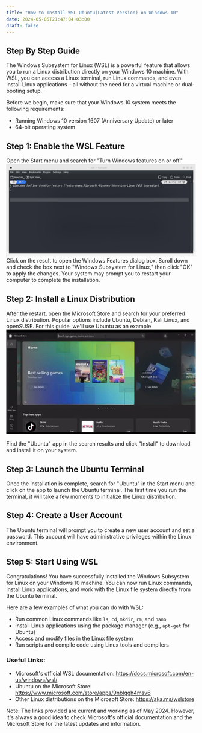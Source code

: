```yaml
---
title: "How to Install WSL Ubuntu(Latest Version) on Windows 10"
date: 2024-05-05T21:47:04+03:00
draft: false
---
```

## Step By Step Guide

The Windows Subsystem for Linux (WSL) is a powerful feature that allows you to run a Linux distribution directly on your Windows 10 machine. With WSL, you can access a Linux terminal, run Linux commands, and even install Linux applications – all without the need for a virtual machine or dual-booting setup.

Before we begin, make sure that your Windows 10 system meets the following requirements:

- Running Windows 10 version 1607 (Anniversary Update) or later
- 64-bit operating system

## Step 1: Enable the WSL Feature
Open the Start menu and search for "Turn Windows features on or off."
![](enable.png) 
 Click on the result to open the Windows Features dialog box. Scroll down and check the box next to "Windows Subsystem for Linux," then click "OK" to apply the changes. Your system may prompt you to restart your computer to complete the installation.

## Step 2: Install a Linux Distribution
After the restart, open the Microsoft Store and search for your preferred Linux distribution. Popular options include Ubuntu, Debian, Kali Linux, and openSUSE. For this guide, we'll use Ubuntu as an example.
![](wsl.gif)

Find the "Ubuntu" app in the search results and click "Install" to download and install it on your system.

## Step 3: Launch the Ubuntu Terminal
Once the installation is complete, search for "Ubuntu" in the Start menu and click on the app to launch the Ubuntu terminal. The first time you run the terminal, it will take a few moments to initialize the Linux distribution.

## Step 4: Create a User Account
The Ubuntu terminal will prompt you to create a new user account and set a password. This account will have administrative privileges within the Linux environment.

## Step 5: Start Using WSL
Congratulations! You have successfully installed the Windows Subsystem for Linux on your Windows 10 machine. You can now run Linux commands, install Linux applications, and work with the Linux file system directly from the Ubuntu terminal.

Here are a few examples of what you can do with WSL:

- Run common Linux commands like `ls`, `cd`, `mkdir`, `rm`, and `nano`
- Install Linux applications using the package manager (e.g., `apt-get` for Ubuntu)
- Access and modify files in the Linux file system
- Run scripts and compile code using Linux tools and compilers

### Useful Links:
- Microsoft's official WSL documentation: https://docs.microsoft.com/en-us/windows/wsl/
- Ubuntu on the Microsoft Store: https://www.microsoft.com/store/apps/9nblggh4msv6
- Other Linux distributions on the Microsoft Store: https://aka.ms/wslstore

Note: The links provided are current and working as of May 2024. However, it's always a good idea to check Microsoft's official documentation and the Microsoft Store for the latest updates and information.
